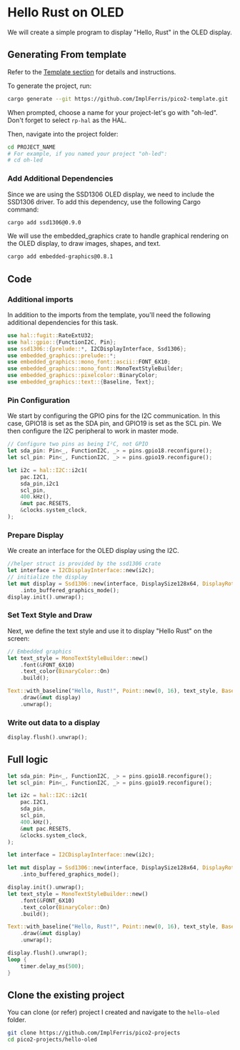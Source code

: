 # Hello Rust on OLED

We will create a simple program to display "Hello, Rust" in the OLED display.

## Generating From template

Refer to the [Template section](../cargo-generate.md) for details and instructions.

To generate the project, run:

```sh
cargo generate --git https://github.com/ImplFerris/pico2-template.git
```
When prompted, choose a name for your project-let's go with "oh-led". Don't forget to select `rp-hal` as the HAL.

Then, navigate into the project folder:
```sh
cd PROJECT_NAME
# For example, if you named your project "oh-led":
# cd oh-led
```

### Add Additional Dependencies

Since we are using the SSD1306 OLED display, we need to include the SSD1306 driver. To add this dependency, use the following Cargo command:
```sh
cargo add ssd1306@0.9.0
```

We will use the embedded_graphics crate to handle graphical rendering on the OLED display, to draw images, shapes, and text.
```sh
cargo add embedded-graphics@0.8.1
```

## Code

### Additional imports
In addition to the imports from the template, you'll need the following additional dependencies for this task.
```rust
use hal::fugit::RateExtU32;
use hal::gpio::{FunctionI2C, Pin};
use ssd1306::{prelude::*, I2CDisplayInterface, Ssd1306};
use embedded_graphics::prelude::*;
use embedded_graphics::mono_font::ascii::FONT_6X10;
use embedded_graphics::mono_font::MonoTextStyleBuilder;
use embedded_graphics::pixelcolor::BinaryColor;
use embedded_graphics::text::{Baseline, Text};
```

### Pin Configuration
We start by configuring the GPIO pins for the I2C communication. In this case, GPIO18 is set as the SDA pin, and GPIO19 is set as the SCL pin. We then configure the I2C peripheral to work in master mode.

```rust
// Configure two pins as being I²C, not GPIO
let sda_pin: Pin<_, FunctionI2C, _> = pins.gpio18.reconfigure();
let scl_pin: Pin<_, FunctionI2C, _> = pins.gpio19.reconfigure();

let i2c = hal::I2C::i2c1(
    pac.I2C1,
    sda_pin,i2c1
    scl_pin, 
    400.kHz(),
    &mut pac.RESETS,
    &clocks.system_clock,
);
```

### Prepare Display
We create an interface for the OLED display using the I2C.

```rust
//helper struct is provided by the ssd1306 crate
let interface = I2CDisplayInterface::new(i2c);
// initialize the display
let mut display = Ssd1306::new(interface, DisplaySize128x64, DisplayRotation::Rotate0)
    .into_buffered_graphics_mode();
display.init().unwrap();
```

### Set Text Style and Draw
Next, we define the text style and use it to display "Hello Rust" on the screen:
```rust
// Embedded graphics 
let text_style = MonoTextStyleBuilder::new()
    .font(&FONT_6X10)
    .text_color(BinaryColor::On)
    .build();

Text::with_baseline("Hello, Rust!", Point::new(0, 16), text_style, Baseline::Top)
    .draw(&mut display)
    .unwrap();
```

### Write out data to a display
```rust
display.flush().unwrap();
``` 

## Full logic
```rust
let sda_pin: Pin<_, FunctionI2C, _> = pins.gpio18.reconfigure();
let scl_pin: Pin<_, FunctionI2C, _> = pins.gpio19.reconfigure();

let i2c = hal::I2C::i2c1(
    pac.I2C1,
    sda_pin,
    scl_pin,
    400.kHz(),
    &mut pac.RESETS,
    &clocks.system_clock,
);

let interface = I2CDisplayInterface::new(i2c);

let mut display = Ssd1306::new(interface, DisplaySize128x64, DisplayRotation::Rotate0)
    .into_buffered_graphics_mode();

display.init().unwrap();
let text_style = MonoTextStyleBuilder::new()
    .font(&FONT_6X10)
    .text_color(BinaryColor::On)
    .build();

Text::with_baseline("Hello, Rust!", Point::new(0, 16), text_style, Baseline::Top)
    .draw(&mut display)
    .unwrap();

display.flush().unwrap();
loop {
    timer.delay_ms(500);
}
```

## Clone the existing project
You can clone (or refer) project I created and navigate to the `hello-oled` folder.

```sh
git clone https://github.com/ImplFerris/pico2-projects
cd pico2-projects/hello-oled
```
